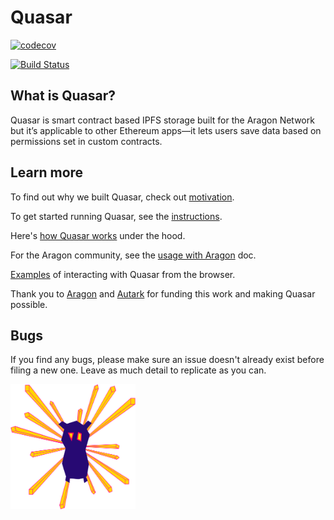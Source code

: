 # Quasar

[![codecov](https://codecov.io/gh/openworklabs/quasar/branch/primary/graph/badge.svg)](https://codecov.io/gh/openworklabs/quasar)

[![Build Status](https://travis-ci.org/openworklabs/quasar.svg?branch=primary)](https://travis-ci.org/openworklabs/quasar)

## What is Quasar?

Quasar is smart contract based IPFS storage built for the Aragon Network but it’s applicable to other Ethereum apps—it lets users save data based on permissions set in custom contracts.

## Learn more

To find out why we built Quasar, check out [motivation](https://github.com/openworklabs/quasar/blob/primary/docs/motivations.md).

To get started running Quasar, see the [instructions](https://github.com/openworklabs/quasar/blob/primary/docs/usingQuasar.md).

Here's [how Quasar works](https://github.com/openworklabs/quasar/blob/primary/docs/usingQuasar.md) under the hood.

For the Aragon community, see the [usage with Aragon](https://github.com/openworklabs/quasar/blob/primary/docs/usageWithAragon.md) doc.

[Examples](https://github.com/openworklabs/quasar/blob/primary/docs/examples.md) of interacting with Quasar from the browser.

Thank you to [Aragon](https://aragon.org/) and [Autark](https://www.autark.xyz/) for funding this work and making Quasar possible.

## Bugs

If you find any bugs, please make sure an issue doesn't already exist before filing a new one. Leave as much detail to replicate as you can.

<img src="./docs/owl.svg" width="200px" height="200px"><br />
